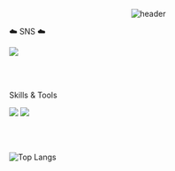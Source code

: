  <div align="center">


![header](https://capsule-render.vercel.app/api?text=⭐PYO%20MIN⭐&fontSize=50&type=transparent&color=autok&height=300&section=header&&fontAlignY=45&desc=&animation=twinkling)

</div>



 
 ☁️ SNS ☁️
 
 <a href="https://www.instagram.com/myopingu_/" target="_blank"><img src="https://img.shields.io/badge/instagram-E4405F?style=flat-square&logo=instagram&logoColor=white"/></a>

 <br/><br/>

 
Skills & Tools


<img src="https://img.shields.io/badge/javascript-F7DF1E?style=for-the-badge&logo=javascript&logoColor=black"> 
<img src="https://img.shields.io/badge/Java-007396?style=for-the-badge&logo=JAVA&logoColor=black">

 <br/><br/>
 
![Top Langs](https://github-readme-stats.vercel.app/api/top-langs/?username=pyominmin&layout=compact)

 <br/><br/>




